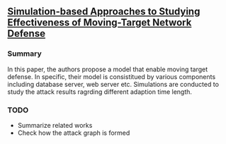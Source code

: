 ## [Simulation-based Approaches to Studying Effectiveness of Moving-Target Network Defense](http://people.cis.ksu.edu/~sdeloach/publications/Conference/MTD-MTR_Symposium_2012.pdf)

### Summary
In this paper, the authors propose a model that enable moving target defense. In specific, their model is consistitued by various components including database server, web server etc.
Simulations are conducted to study the attack results ragrding different adaption time length.

### TODO
- Summarize related works
- Check how the attack graph is formed
